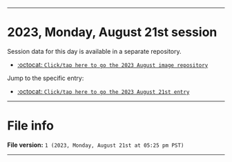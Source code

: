 
***

# 2023, Monday, August 21st session

Session data for this day is available in a separate repository.

- [:octocat: `Click/tap here to go the 2023 August image repository`](https://github.com/seanpm2001/SeansLifeArchive_Images_ModernSmurfsVillage_Y2023_V1/)

Jump to the specific entry:

- [:octocat: `Click/tap here to go the 2023 August 21st entry`](https://github.com/seanpm2001/SeansLifeArchive_Images_ModernSmurfsVillage_Y2023_V1/tree/SeansLifeArchive_ModernSmurfsVillage_Y2023_V1_Main-dev/08_August/21/)

***

# File info

**File version:** `1 (2023, Monday, August 21st at 05:25 pm PST)`

***
